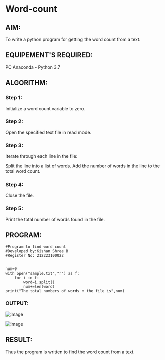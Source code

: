 # Word-count
## AIM:
To write a python program for getting the word count from a text.
## EQUIPEMENT'S REQUIRED: 
PC
Anaconda - Python 3.7
## ALGORITHM: 
### Step 1:
Initialize a word count variable to zero.
### Step 2: 
 Open the specified text file in read mode.
### Step 3:
Iterate through each line in the file:

Split the line into a list of words.
Add the number of words in the line to the total word count.

### Step 4:  
Close the file.
### Step 5: 
Print the total number of words found in the file.

## PROGRAM:
```
#Program to find word count
#Developed by:Kishan Shree B
#Register No: 212223100022


num=0
with open("sample.txt","r") as f:
    for i in f:
        word=i.split()
        num+=len(word)
print("The total numbers of words n the file is",num)
```

### OUTPUT:

![image](https://github.com/KishanShreeB/Word-count/assets/144870434/497d57a6-da26-4492-8ac8-97c207ae9b5d)

![image](https://github.com/KishanShreeB/Word-count/assets/144870434/65d5541a-528d-49ce-a605-ef568ed1b5c4)



## RESULT:
Thus the program is written to find the word count from a text.
